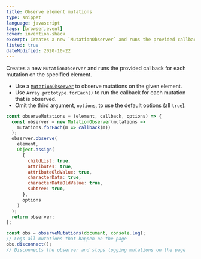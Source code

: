 ```yaml
---
title: Observe element mutations
type: snippet
language: javascript
tags: [browser,event]
cover: invention-shack
excerpt: Creates a new `MutationObserver` and runs the provided callback for each mutation on the specified element.
listed: true
dateModified: 2020-10-22
---
```


Creates a new `MutationObserver` and runs the provided callback for each mutation on the specified element.

- Use a [`MutationObserver`](https://developer.mozilla.org/en-US/docs/Web/API/MutationObserver) to observe mutations on the given element.
- Use `Array.prototype.forEach()` to run the callback for each mutation that is observed.
- Omit the third argument, `options`, to use the default [options](https://developer.mozilla.org/en-US/docs/Web/API/MutationObserver#MutationObserverInit) (all `true`).

```js
const observeMutations = (element, callback, options) => {
  const observer = new MutationObserver(mutations =>
    mutations.forEach(m => callback(m))
  );
  observer.observe(
    element,
    Object.assign(
      {
        childList: true,
        attributes: true,
        attributeOldValue: true,
        characterData: true,
        characterDataOldValue: true,
        subtree: true,
      },
      options
    )
  );
  return observer;
};

const obs = observeMutations(document, console.log);
// Logs all mutations that happen on the page
obs.disconnect();
// Disconnects the observer and stops logging mutations on the page
```
